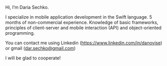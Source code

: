Hi, I’m Daria Sechko. 

I specialize in mobile application development in the Swift language. 5 months of non-commercial experience. Knowledge of basic frameworks, principles of client-server and mobile interaction (API) and object-oriented programming.

You can contact me using Linkedin (https://www.linkedin.com/in/danovise) or gmail (dar.sechko@gmail.com)

I will be glad to cooperate!
